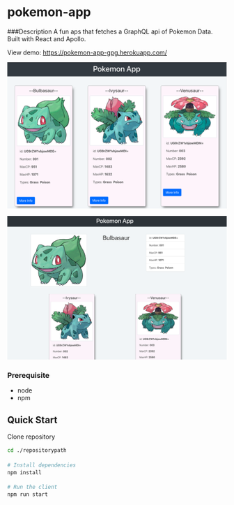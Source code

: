 # pokemon-app
###Description
A fun aps that fetches a GraphQL api of Pokemon Data. Built with React and Apollo.

View demo:
https://pokemon-app-gpg.herokuapp.com/

![Pokemon](./public/assets/images/mainView.png)

![PokemonDetail](./public/assets/images/detailView.png)
### Prerequisite
* node
* npm

## Quick Start
Clone repository

``` bash
cd ./repositorypath

# Install dependencies
npm install

# Run the client
npm run start

```

